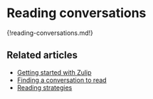 # Reading conversations

{!reading-conversations.md!}

## Related articles

* [Getting started with Zulip](/help/getting-started-with-zulip)
* [Finding a conversation to read](/help/finding-a-conversation-to-read)
* [Reading strategies](/help/reading-strategies)
